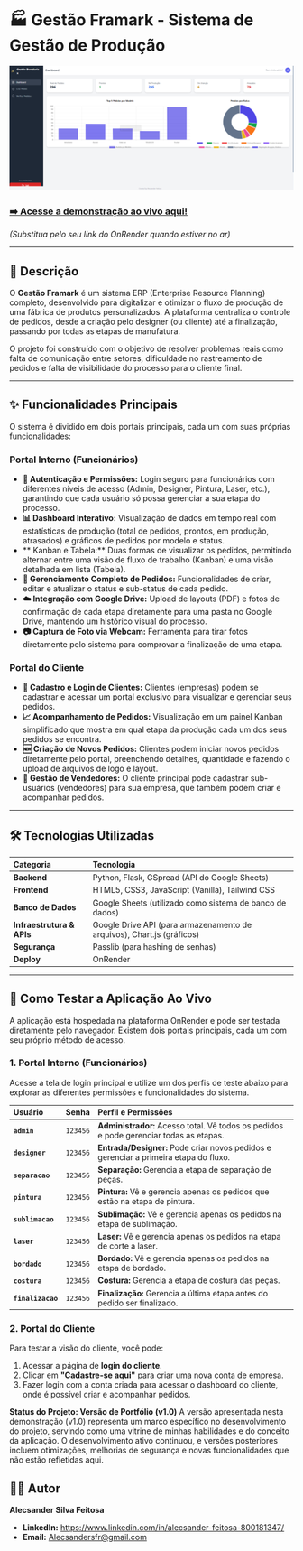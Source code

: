 # 🏭 Gestão Framark - Sistema de Gestão de Produção

![Banner do Dashboard Principal](https://github.com/Alecsander-Feitosa/Gestao-empresarial/blob/main/fotos/Dashborad.png)

### **[➡️ Acesse a demonstração ao vivo aqui!](https://gestao-empresax.onrender.com/)**
*(Substitua pelo seu link do OnRender quando estiver no ar)*

---

## 📄 Descrição

O **Gestão Framark** é um sistema ERP (Enterprise Resource Planning) completo, desenvolvido para digitalizar e otimizar o fluxo de produção de uma fábrica de produtos personalizados. A plataforma centraliza o controle de pedidos, desde a criação pelo designer (ou cliente) até a finalização, passando por todas as etapas de manufatura.

O projeto foi construído com o objetivo de resolver problemas reais como falta de comunicação entre setores, dificuldade no rastreamento de pedidos e falta de visibilidade do processo para o cliente final.

---

## ✨ Funcionalidades Principais

O sistema é dividido em dois portais principais, cada um com suas próprias funcionalidades:

### **Portal Interno (Funcionários)**
* **🔑 Autenticação e Permissões:** Login seguro para funcionários com diferentes níveis de acesso (Admin, Designer, Pintura, Laser, etc.), garantindo que cada usuário só possa gerenciar a sua etapa do processo.
* **📊 Dashboard Interativo:** Visualização de dados em tempo real com estatísticas de produção (total de pedidos, prontos, em produção, atrasados) e gráficos de pedidos por modelo e status.
* ** Kanban e Tabela:** Duas formas de visualizar os pedidos, permitindo alternar entre uma visão de fluxo de trabalho (Kanban) e uma visão detalhada em lista (Tabela).
* **📝 Gerenciamento Completo de Pedidos:** Funcionalidades de criar, editar e atualizar o status e sub-status de cada pedido.
* **☁️ Integração com Google Drive:** Upload de layouts (PDF) e fotos de confirmação de cada etapa diretamente para uma pasta no Google Drive, mantendo um histórico visual do processo.
* **📷 Captura de Foto via Webcam:** Ferramenta para tirar fotos diretamente pelo sistema para comprovar a finalização de uma etapa.

### **Portal do Cliente**
* **👤 Cadastro e Login de Clientes:** Clientes (empresas) podem se cadastrar e acessar um portal exclusivo para visualizar e gerenciar seus pedidos.
* **📈 Acompanhamento de Pedidos:** Visualização em um painel Kanban simplificado que mostra em qual etapa da produção cada um dos seus pedidos se encontra.
* **🆕 Criação de Novos Pedidos:** Clientes podem iniciar novos pedidos diretamente pelo portal, preenchendo detalhes, quantidade e fazendo o upload de arquivos de logo e layout.
* **👥 Gestão de Vendedores:** O cliente principal pode cadastrar sub-usuários (vendedores) para sua empresa, que também podem criar e acompanhar pedidos.

---

## 🛠️ Tecnologias Utilizadas

| Categoria | Tecnologia |
| :--- | :--- |
| **Backend** | Python, Flask, GSpread (API do Google Sheets) |
| **Frontend** | HTML5, CSS3, JavaScript (Vanilla), Tailwind CSS |
| **Banco de Dados** | Google Sheets (utilizado como sistema de banco de dados) |
| **Infraestrutura & APIs** | Google Drive API (para armazenamento de arquivos), Chart.js (gráficos) |
| **Segurança** | Passlib (para hashing de senhas) |
| **Deploy** | OnRender |

---

## 🚀 Como Testar a Aplicação Ao Vivo

A aplicação está hospedada na plataforma OnRender e pode ser testada diretamente pelo navegador. Existem dois portais principais, cada um com seu próprio método de acesso.

### **1. Portal Interno (Funcionários)**

Acesse a tela de login principal e utilize um dos perfis de teste abaixo para explorar as diferentes permissões e funcionalidades do sistema.

| Usuário | Senha | Perfil e Permissões |
| :--- | :--- | :--- |
| **`admin`** | `123456` | **Administrador:** Acesso total. Vê todos os pedidos e pode gerenciar todas as etapas. |
| **`designer`** | `123456` | **Entrada/Designer:** Pode criar novos pedidos e gerenciar a primeira etapa do fluxo. |
| **`separacao`** | `123456` | **Separação:** Gerencia a etapa de separação de peças. |
| **`pintura`** | `123456` | **Pintura:** Vê e gerencia apenas os pedidos que estão na etapa de pintura. |
| **`sublimacao`** | `123456` | **Sublimação:** Vê e gerencia apenas os pedidos na etapa de sublimação. |
| **`laser`** | `123456` | **Laser:** Vê e gerencia apenas os pedidos na etapa de corte a laser. |
| **`bordado`** | `123456` | **Bordado:** Vê e gerencia apenas os pedidos na etapa de bordado. |
| **`costura`** | `123456` | **Costura:** Gerencia a etapa de costura das peças. |
| **`finalizacao`**| `123456` | **Finalização:** Gerencia a última etapa antes do pedido ser finalizado. |

### **2. Portal do Cliente**

Para testar a visão do cliente, você pode:
1. Acessar a página de **login do cliente**.
2. Clicar em **"Cadastre-se aqui"** para criar uma nova conta de empresa.
3. Fazer login com a conta criada para acessar o dashboard do cliente, onde é possível criar e acompanhar pedidos.


**Status do Projeto: Versão de Portfólio (v1.0)**
A versão apresentada nesta demonstração (v1.0) representa um marco específico no desenvolvimento do projeto, 
servindo como uma vitrine de minhas habilidades e do conceito da aplicação.
O desenvolvimento ativo continuou, e versões posteriores incluem otimizações, 
melhorias de segurança e novas funcionalidades que não estão refletidas aqui.




## 👨‍💻 Autor

**Alecsander Silva Feitosa**

* **LinkedIn:** https://www.linkedin.com/in/alecsander-feitosa-800181347/
* **Email:** Alecsandersfr@gmail.com
